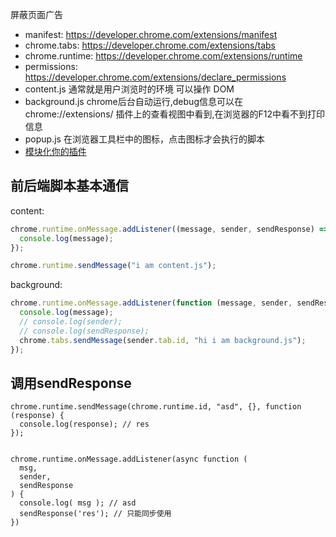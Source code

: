 屏蔽页面广告

- manifest: https://developer.chrome.com/extensions/manifest
- chrome.tabs: https://developer.chrome.com/extensions/tabs
- chrome.runtime: https://developer.chrome.com/extensions/runtime
- permissions: https://developer.chrome.com/extensions/declare_permissions
- content.js 通常就是用户浏览时的环境 可以操作 DOM
- background.js chrome后台自动运行,debug信息可以在 chrome://extensions/ 插件上的查看视图中看到,在浏览器的F12中看不到打印信息
- popup.js 在浏览器工具栏中的图标，点击图标才会执行的脚本
- [模块化你的插件](https://medium.com/front-end-weekly/es6-modules-in-chrome-extensions-an-introduction-313b3fce955b)


## 前后端脚本基本通信

content:
```js
chrome.runtime.onMessage.addListener((message, sender, sendResponse) => {
  console.log(message);
});

chrome.runtime.sendMessage("i am content.js");
```

background:
```js
chrome.runtime.onMessage.addListener(function (message, sender, sendResponse) {
  console.log(message);
  // console.log(sender);
  // console.log(sendResponse);
  chrome.tabs.sendMessage(sender.tab.id, "hi i am background.js");
});
```

## 调用sendResponse
```
chrome.runtime.sendMessage(chrome.runtime.id, "asd", {}, function (response) {
  console.log(response); // res
});


chrome.runtime.onMessage.addListener(async function (
  msg,
  sender,
  sendResponse
) {
  console.log( msg ); // asd
  sendResponse('res'); // 只能同步使用
})
```